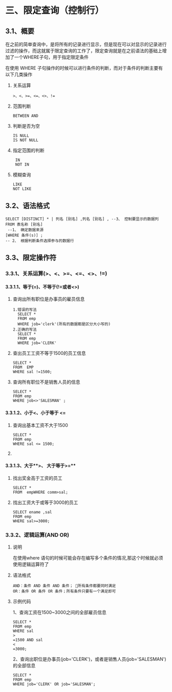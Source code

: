 # 三、限定查询（控制行）

## 3.1、概要

​ 在之前的简单查询中，是将所有的记录进行显示，但是现在可以对显示的记录进行过滤的操作，而这就属于限定查询的工作了，限定查询就是在之前语法的基础上增加了一个WHERE子句，用于指定限定条件

在使用 WHERE 子句操作的时候可以进行条件的判断，而对于条件的判断主要有以下几类操作

1. 关系运算

   ```
   >、<、>=、<=、<>、!=
   ```

2. 范围判断

   ```
   BETWEEN AND
   ```

3. 判断是否为空

   ```
   IS NULL
   IS NOT NULL
   ```

4. 指定范围的判断

   ```
    IN 
    NOT IN
   ```

5. 模糊查询

   ```
   LIKE
   NOT LIKE
   ```

## 3.2、语法格式

```
SELECT [DISTINCT] * | 列名 [别名] ,列名 [别名] , --3、 控制要显示的数据列
FROM 表名称 [别名] 
 --1、 确定数据来源
[WHERE 条件(s)] ; 
-- 2、 根据判断条件选择参与的数据行
```

## 3.3、限定操作符

### 3.3.1、关系运算\(&gt;、&lt;、&gt;=、&lt;=、&lt;&gt;、!=\)

#### 3.3.1.1、等于\(=\)、不等于\(!=或者&lt;&gt;\)

1. 查询出所有职位是办事员的雇员信息

   ```
   1.错误的写法
     SELECT * 
     FROM emp 
     WHERE job='clerk'(所有的数据都是区分大小写的)
   2.正确的写法
     SELECT * 
     FROM emp 
     WHERE job='CLERK'
   ```

2. 查出员工工资不等于1500的员工信息

   ```
   SELECT *
   FROM  EMP
   WHERE sal !=1500;
   ```

3. 查询所有职位不是销售人员的信息

   ```
   SELECT * 
   FROM emp 
   WHERE job<>'SALESMAN' ;
   ```

#### 3.3.1.2、小于&lt;、小于等于 &lt;=

1. 查询出基本工资不大于1500

   ```
   SELECT * 
   FROM emp 
   WHERE sal <= 1500;
   ```

2. ​

#### 3.3.1.3、大于**&gt;**、 大于等于**&gt;=**

1. 找出奖金高于工资的员工

   ```
   SELECT * 
   FROM  empWHERE comm>sal;
   ```

2. 找出工资大于或等于3000的员工

   ```
   SELECT ename ,sal 
   FROM emp
   WHERE sal>=3000;
   ```

### 3.3.2、逻辑运算\(AND OR\)

1. 说明

   在使用where 语句的时候可能会存在编写多个条件的情况,那这个时候就必须使用逻辑运算符了

2. 语法格式

   ```
   AND：条件 AND 条件 AND 条件； 所有条件都要同时满足
   OR：条件 OR 条件 OR 条件；所有条件只要有一个满足即可
   ```

3. 示例代码

   1、查询工资在1500~3000之间的全部雇员信息

   ```
   SELECT * 
   FROM emp
   WHERE sal
   >
   =1500 AND sal
   <
   =3000;
   ```

   2、查询出职位是办事员\(job='CLERK'\)，或者是销售人员\(job='SALESMAN'\)的全部信息

   ```
   SELECT * 
   FROM emp
   WHERE job='CLERK' OR job='SALESMAN';
   ```

​

​


